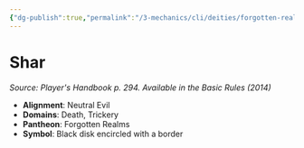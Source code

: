 ```yaml
---
{"dg-publish":true,"permalink":"/3-mechanics/cli/deities/forgotten-realms-shar/","tags":["ttrpg-cli/compendium/src/5e/phb","ttrpg-cli/deity/forgotten-realms","ttrpg-cli/domain/death","ttrpg-cli/domain/trickery"],"noteIcon":""}
---
```


# Shar
*Source: Player's Handbook p. 294. Available in the Basic Rules (2014)* 

- **Alignment**: Neutral Evil
- **Domains**: Death, Trickery
- **Pantheon**: Forgotten Realms
- **Symbol**: Black disk encircled with a border